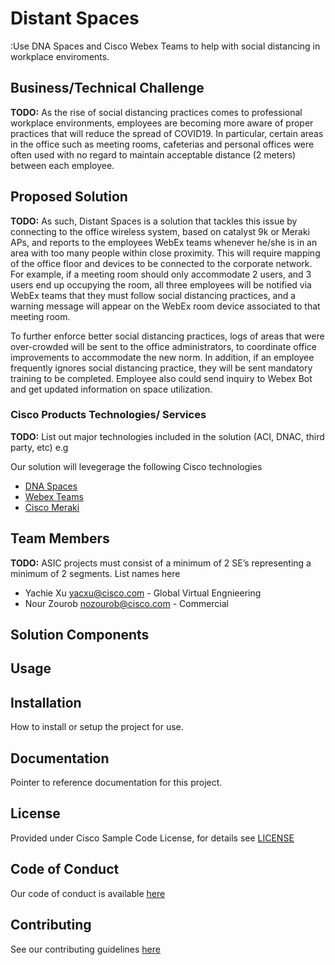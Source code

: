 # Distant Spaces

:Use DNA Spaces and Cisco Webex Teams to help with social distancing in workplace enviroments.


## Business/Technical Challenge

**TODO:** As the rise of social distancing practices comes to professional workplace environments, employees are becoming more aware of proper practices that will reduce the spread of COVID19. In particular, certain areas in the office such as meeting rooms, cafeterias and personal offices were often used with no regard to maintain acceptable distance (2 meters) between each employee.

## Proposed Solution


**TODO:** As such, Distant Spaces is a solution that tackles this issue by connecting to the office wireless system, based on catalyst 9k or Meraki APs, and reports to the employees WebEx teams whenever he/she is in an area with too many people within close proximity. This will require mapping of the office floor and devices to be connected to the corporate network. For example, if a meeting room should only accommodate 2 users, and 3 users end up occupying the room, all three employees will be notified via WebEx teams that they must follow social distancing practices, and a warning message will appear on the WebEx room device associated to that meeting room.

To further enforce better social distancing practices, logs of areas that were over-crowded will be sent to the office administrators, to coordinate office improvements to accommodate the new norm. In addition, if an employee frequently ignores social distancing practice, they will be sent mandatory training to be completed. Employee also could send inquiry to Webex Bot and get updated information on space utilization.


### Cisco Products Technologies/ Services

**TODO:** List out major technologies included in the solution (ACI, DNAC, third party, etc) e.g

Our solution will levegerage the following Cisco technologies

* [DNA Spaces](https://dnaspaces.cisco.com/)
* [Webex Teams](https://www.webex.com/team-collaboration.html)
* [Cisco Meraki](https://meraki.cisco.com/)

## Team Members


**TODO:** ASIC projects must consist of a minimum of 2 SE’s
representing a minimum of 2 segments. List names here

* Yachie Xu <yacxu@cisco.com> - Global Virtual Engnieering
* Nour Zourob <nozourob@cisco.com> - Commercial


## Solution Components


<!-- This does not need to be completed during the initial submission phase  

Provide a brief overview of the components involved with this project. e.g Python /  -->


## Usage

<!-- This does not need to be completed during the initial submission phase  

Provide a brief overview of how to use the solution  -->



## Installation

How to install or setup the project for use.


## Documentation

Pointer to reference documentation for this project.


## License

Provided under Cisco Sample Code License, for details see [LICENSE](./LICENSE.md)

## Code of Conduct

Our code of conduct is available [here](./CODE_OF_CONDUCT.md)

## Contributing

See our contributing guidelines [here](./CONTRIBUTING.md)
